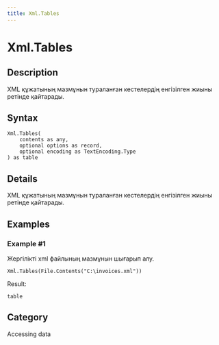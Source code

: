 ```yaml
---
title: Xml.Tables
---
```


# Xml.Tables


## Description

XML құжатының мазмұнын тураланған кестелердің енгізілген жиыны ретінде қайтарады.


## Syntax

```powerquery
Xml.Tables(
    contents as any,
    optional options as record,
    optional encoding as TextEncoding.Type
) as table
```


## Details

XML құжатының мазмұнын тураланған кестелердің енгізілген жиыны ретінде қайтарады.


## Examples

### Example #1 
Жергілікті xml файлының мазмұнын шығарып алу.
```powerquery
Xml.Tables(File.Contents("C:\invoices.xml"))
```

Result: 
```powerquery
table
```




## Category
Accessing data
